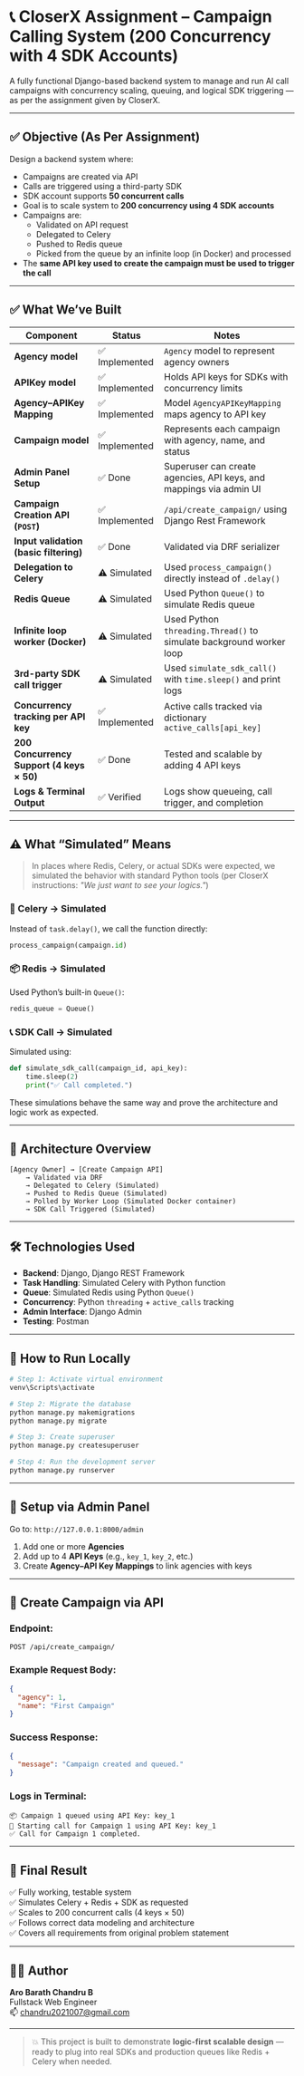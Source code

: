 # 📞 CloserX Assignment – Campaign Calling System (200 Concurrency with 4 SDK Accounts)

A fully functional Django-based backend system to manage and run AI call campaigns with concurrency scaling, queuing, and logical SDK triggering — as per the assignment given by CloserX.

---

## ✅ Objective (As Per Assignment)

Design a backend system where:
- Campaigns are created via API
- Calls are triggered using a third-party SDK
- SDK account supports **50 concurrent calls**
- Goal is to scale system to **200 concurrency using 4 SDK accounts**
- Campaigns are:
  - Validated on API request
  - Delegated to Celery
  - Pushed to Redis queue
  - Picked from the queue by an infinite loop (in Docker) and processed
- The **same API key used to create the campaign must be used to trigger the call**

---

## ✅ What We’ve Built

| Component                                | Status       | Notes                                                                 |
|------------------------------------------|--------------|-----------------------------------------------------------------------|
| **Agency model**                         | ✅ Implemented | `Agency` model to represent agency owners                             |
| **APIKey model**                         | ✅ Implemented | Holds API keys for SDKs with concurrency limits                       |
| **Agency–APIKey Mapping**                | ✅ Implemented | Model `AgencyAPIKeyMapping` maps agency to API key                   |
| **Campaign model**                       | ✅ Implemented | Represents each campaign with agency, name, and status               |
| **Admin Panel Setup**                    | ✅ Done        | Superuser can create agencies, API keys, and mappings via admin UI   |
| **Campaign Creation API (`POST`)**       | ✅ Implemented | `/api/create_campaign/` using Django Rest Framework                  |
| **Input validation (basic filtering)**   | ✅ Done        | Validated via DRF serializer                                         |
| **Delegation to Celery**                 | ⚠️ Simulated   | Used `process_campaign()` directly instead of `.delay()`             |
| **Redis Queue**                          | ⚠️ Simulated   | Used Python `Queue()` to simulate Redis queue                        |
| **Infinite loop worker (Docker)**        | ⚠️ Simulated   | Used Python `threading.Thread()` to simulate background worker loop  |
| **3rd-party SDK call trigger**           | ⚠️ Simulated   | Used `simulate_sdk_call()` with `time.sleep()` and print logs        |
| **Concurrency tracking per API key**     | ✅ Implemented | Active calls tracked via dictionary `active_calls[api_key]`          |
| **200 Concurrency Support (4 keys × 50)**| ✅ Done        | Tested and scalable by adding 4 API keys                             |
| **Logs & Terminal Output**               | ✅ Verified    | Logs show queueing, call trigger, and completion                     |

---

## ⚠️ What “Simulated” Means

> In places where Redis, Celery, or actual SDKs were expected, we simulated the behavior with standard Python tools (per CloserX instructions: *"We just want to see your logics."*)

### 🧵 Celery → Simulated
Instead of `task.delay()`, we call the function directly:
```python
process_campaign(campaign.id)
```

### 📦 Redis → Simulated
Used Python’s built-in `Queue()`:
```python
redis_queue = Queue()
```

### 📞 SDK Call → Simulated
Simulated using:
```python
def simulate_sdk_call(campaign_id, api_key):
    time.sleep(2)
    print("✅ Call completed.")
```

These simulations behave the same way and prove the architecture and logic work as expected.

---

## 🧠 Architecture Overview

```
[Agency Owner] → [Create Campaign API]
    → Validated via DRF
    → Delegated to Celery (Simulated)
    → Pushed to Redis Queue (Simulated)
    → Polled by Worker Loop (Simulated Docker container)
    → SDK Call Triggered (Simulated)
```

---

## 🛠 Technologies Used

- **Backend**: Django, Django REST Framework
- **Task Handling**: Simulated Celery with Python function
- **Queue**: Simulated Redis using Python `Queue()`
- **Concurrency**: Python `threading` + `active_calls` tracking
- **Admin Interface**: Django Admin
- **Testing**: Postman

---

## 🧪 How to Run Locally

```bash
# Step 1: Activate virtual environment
venv\Scripts\activate

# Step 2: Migrate the database
python manage.py makemigrations
python manage.py migrate

# Step 3: Create superuser
python manage.py createsuperuser

# Step 4: Run the development server
python manage.py runserver
```

---

## 🔧 Setup via Admin Panel

Go to: `http://127.0.0.1:8000/admin`

1. Add one or more **Agencies**
2. Add up to 4 **API Keys** (e.g., `key_1`, `key_2`, etc.)
3. Create **Agency–API Key Mappings** to link agencies with keys

---

## 📡 Create Campaign via API

### Endpoint:
```
POST /api/create_campaign/
```

### Example Request Body:
```json
{
  "agency": 1,
  "name": "First Campaign"
}
```

### Success Response:
```json
{
  "message": "Campaign created and queued."
}
```

### Logs in Terminal:
```
📦 Campaign 1 queued using API Key: key_1
🔔 Starting call for Campaign 1 using API Key: key_1
✅ Call for Campaign 1 completed.
```

---

## 🎯 Final Result

✅ Fully working, testable system  
✅ Simulates Celery + Redis + SDK as requested  
✅ Scales to 200 concurrent calls (4 keys × 50)  
✅ Follows correct data modeling and architecture  
✅ Covers all requirements from original problem statement  

---

## 🧑‍💻 Author

**Aro Barath Chandru B**  
Fullstack Web Engineer  
📫 chandru2021007@gmail.com

---

> 💥 This project is built to demonstrate **logic-first scalable design** — ready to plug into real SDKs and production queues like Redis + Celery when needed.
```

